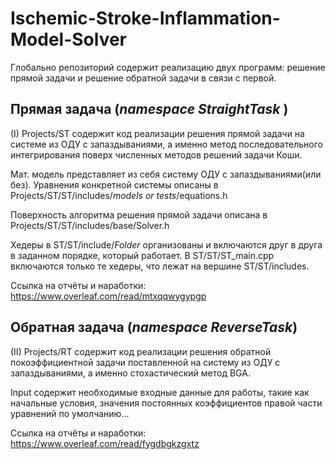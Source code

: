 # Ischemic-Stroke-Inflammation-Model-Solver

Глобально репозиторий содержит реализацию двух программ: решение прямой задачи и решение обратной задачи в связи с первой.

## Прямая задача (*namespace StraightTask* )

(I) Projects/ST содержит код реализации решения прямой задачи на системе из ОДУ с запаздываниями, а именно метод последовательного интегрирования поверх численных методов решений задачи Коши.

Мат. модель представляет из себя систему ОДУ с запаздываниями(или без). Уравнения конкретной системы описаны в Projects/ST/ST/includes/*models or tests*/equations.h

Поверхность алгоритма решения прямой задачи описана в Projects/ST/ST/includes/base/Solver.h

Хедеры в ST/ST/include/*Folder* организованы и включаются друг в друга в заданном порядке, который работает.
В ST/ST/ST_main.cpp включаются только те хедеры, что лежат на вершине ST/ST/includes.

Ссылка на отчёты и наработки: 
https://www.overleaf.com/read/mtxqqwygypgp

## Обратная задача (*namespace ReverseTask*)
(II) Projects/RT содержит код реализации решения обратной покоэффициентной задачи поставленной на систему из ОДУ с запаздываниями, а именно стохастический метод BGA.

Input содержит необходимые входные данные для работы, такие как начальные условия, значения постоянных коэффициентов правой части уравнений по умолчанию...

Ссылка на отчёты и наработки: 
https://www.overleaf.com/read/fygdbgkzgxtz
